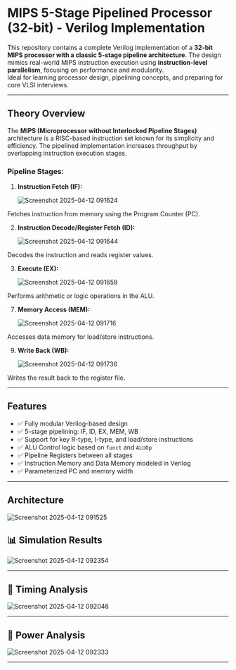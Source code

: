 # MIPS 5-Stage Pipelined Processor (32-bit) - Verilog Implementation

This repository contains a complete Verilog implementation of a **32-bit MIPS processor with a classic 5-stage pipeline architecture**. The design mimics real-world MIPS instruction execution using **instruction-level parallelism**, focusing on performance and modularity.  
Ideal for learning processor design, pipelining concepts, and preparing for core VLSI interviews.

---

## Theory Overview

The **MIPS (Microprocessor without Interlocked Pipeline Stages)** architecture is a RISC-based instruction set known for its simplicity and efficiency. The pipelined implementation increases throughput by overlapping instruction execution stages.

### Pipeline Stages:
1. **Instruction Fetch (IF):**  
   
   ![Screenshot 2025-04-12 091624](https://github.com/user-attachments/assets/c45235c3-6f1a-4dde-bbf2-156334658af1)

Fetches instruction from memory using the Program Counter (PC).

2. **Instruction Decode/Register Fetch (ID):**  
   
   ![Screenshot 2025-04-12 091644](https://github.com/user-attachments/assets/59c696fe-8973-4f3f-8aa2-9c691a051dd2)

Decodes the instruction and reads register values.

3. **Execute (EX):**  
   
   ![Screenshot 2025-04-12 091659](https://github.com/user-attachments/assets/b6695a05-4fb2-4bea-9f01-19a637176ec2)

Performs arithmetic or logic operations in the ALU.

7. **Memory Access (MEM):**  
   
   ![Screenshot 2025-04-12 091716](https://github.com/user-attachments/assets/c6899673-3873-4263-80da-75561f4e21e2)

Accesses data memory for load/store instructions.

9. **Write Back (WB):**  
   
   ![Screenshot 2025-04-12 091736](https://github.com/user-attachments/assets/6f00ded0-8cc0-42fd-ae04-55fcbaffd286)

Writes the result back to the register file.


---

##  Features

- ✅ Fully modular Verilog-based design
- ✅ 5-stage pipelining: IF, ID, EX, MEM, WB
- ✅ Support for key R-type, I-type, and load/store instructions
- ✅ ALU Control logic based on `funct` and `ALUOp`
- ✅ Pipeline Registers between all stages
- ✅ Instruction Memory and Data Memory modeled in Verilog
- ✅ Parameterized PC and memory width

---

## Architecture

![Screenshot 2025-04-12 091525](https://github.com/user-attachments/assets/f81a1b38-90f7-4000-bd2c-ed0a1747e2ca)


## 📊 Simulation Results

![Screenshot 2025-04-12 092354](https://github.com/user-attachments/assets/4c0b8503-5455-448a-a588-1c7b4869fcec)

---

## 🔧 Timing Analysis

![Screenshot 2025-04-12 092046](https://github.com/user-attachments/assets/b18eaaad-f0da-409e-b657-3abfa7ddae33)

---

## 🔋 Power Analysis

![Screenshot 2025-04-12 092333](https://github.com/user-attachments/assets/c5884ac0-dcaa-4cfe-b06a-a06ff9ed4ebf)

---
